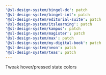 ```yaml
---
'@sl-design-system/bingel-dc': patch
'@sl-design-system/bingel-int': patch
'@sl-design-system/editorial-suite': patch
'@sl-design-system/itslearning': patch
'@sl-design-system/kampus': patch
'@sl-design-system/magister': patch
'@sl-design-system/max': patch
'@sl-design-system/my-digital-book': patch
'@sl-design-system/neon': patch
'@sl-design-system/teas': patch
---
```


Tweak hover/pressed state colors
